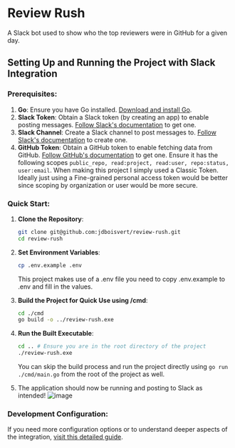 # Review Rush

A Slack bot used to show who the top reviewers were in GitHub for a given day.

## Setting Up and Running the Project with Slack Integration

### Prerequisites:

1. **Go**: Ensure you have Go installed. [Download and install Go](https://golang.org/dl/).
2. **Slack Token**: Obtain a Slack token (by creating an app) to enable posting messages. [Follow Slack's documentation](https://api.slack.com/tutorials/tracks/getting-a-token) to get one.
3. **Slack Channel**: Create a Slack channel to post messages to. [Follow Slack's documentation](https://slack.com/help/articles/201402297-Create-a-channel) to create one.
4. **GitHub Token**: Obtain a GitHub token to enable fetching data from GitHub. [Follow GitHub's documentation](https://docs.github.com/en/github/authenticating-to-github/creating-a-personal-access-token) to get one. Ensure it has the following scopes `public_repo, read:project, read:user, repo:status, user:email`. When making this project I simply used a Classic Token. Ideally just using a Fine-grained personal access token would be better since scoping by organization or user would be more secure.

### Quick Start:

1. **Clone the Repository**:
    ```bash
    git clone git@github.com:jdboisvert/review-rush.git
    cd review-rush
    ```

2. **Set Environment Variables**:
    ```bash
    cp .env.example .env
    ```
    This project makes use of a .env file you need to copy .env.example to .env and fill in the values.

3. **Build the Project for Quick Use using /cmd**:
    ```bash
    cd ./cmd
    go build -o ../review-rush.exe
    ```

4. **Run the Built Executable**:
    ```bash
    cd .. # Ensure you are in the root directory of the project
    ./review-rush.exe
    ```

    You can skip the build process and run the project directly using `go run ./cmd/main.go` from the root of the project as well. 

5. The application should now be running and posting to Slack as intended!
   ![image](https://github.com/jdboisvert/review-rush/assets/40838156/214f2ac2-f9a4-4c51-954c-2e3dfaaef466)


### Development Configuration:

If you need more configuration options or to understand deeper aspects of the integration, [visit this detailed guide](./docs/development.md).



